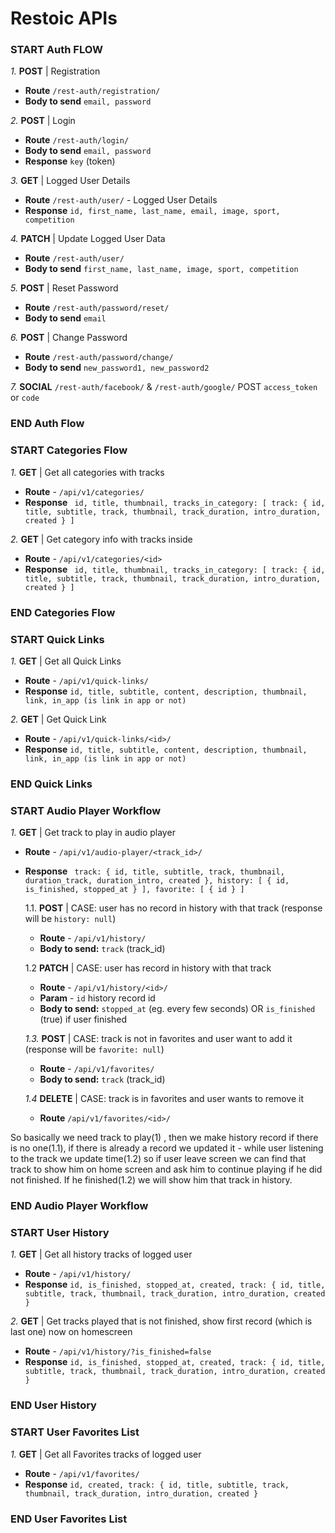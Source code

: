 # Restoic APIs

### START Auth FLOW ###

*1.* **POST** | Registration 
	
* **Route** ``/rest-auth/registration/`` 
* **Body to send**	``email, password``

*2.* **POST** | Login
	
* **Route** ``/rest-auth/login/`` 
* **Body to send** ``email, password``
* **Response** ``key`` (token)

*3.* **GET** | Logged User Details

* **Route** ``/rest-auth/user/`` - Logged User Details
* **Response** ``id, first_name, last_name, email, image, sport, competition``

*4.* **PATCH** | Update Logged User Data

* **Route** ``/rest-auth/user/``
* **Body to send** ``first_name, last_name, image, sport, competition``

*5.* **POST** | Reset Password

* **Route** ``/rest-auth/password/reset/``
* **Body to send** ``email``

*6.* **POST** | Change Password

* **Route** ``/rest-auth/password/change/``
* **Body to send** ``new_password1, new_password2``

*7.* **SOCIAL** ``/rest-auth/facebook/`` & ``/rest-auth/google/``  POST ``access_token`` or ``code``

### END Auth Flow ###

### START Categories Flow ###

*1.* **GET** | Get all categories with tracks
* **Route** - ``/api/v1/categories/``
* **Response** 
`` id, title, thumbnail, tracks_in_category: [ track: { id, title, subtitle, track, thumbnail, track_duration, intro_duration, created } ]``

*2.* **GET** | Get category info with tracks inside
* **Route** - ``/api/v1/categories/<id>``
* **Response** 
`` id, title, thumbnail, tracks_in_category: [ track: { id, title, subtitle, track, thumbnail, track_duration, intro_duration, created } ]``

### END Categories Flow ###

### START Quick Links ###

*1.* **GET** | Get all Quick Links
* **Route** - ``/api/v1/quick-links/``
* **Response** 
`` id, title, subtitle, content, description, thumbnail, link, in_app (is link in app or not) ``

*2.* **GET** | Get Quick Link
* **Route** - ``/api/v1/quick-links/<id>/``
* **Response** 
`` id, title, subtitle, content, description, thumbnail, link, in_app (is link in app or not) ``

### END Quick Links ###

### START Audio Player Workflow

*1.* **GET** | Get track to play in audio player
* **Route** - ``/api/v1/audio-player/<track_id>/``
* **Response** 
`` track: { id, title, subtitle, track, thumbnail, duration_track, duration_intro, created },
history: [ { id, is_finished, stopped_at } ], favorite: [ { id } ]``

    1.1. **POST** | CASE: user has no record in history with that track (response will be ``history: null``)
    * **Route** - ``/api/v1/history/``
    * **Body to send:** ``track`` (track_id)  
    
    1.2 **PATCH** | CASE: user has record in history with that track
    * **Route** - ``/api/v1/history/<id>/``
    * **Param** - ``id`` history record id
    * **Body to send:** ``stopped_at`` (eg. every few seconds) OR ``is_finished`` (true) if user finished
    
    *1.3.* **POST** | CASE: track is not in favorites and user want to add it (response will be ``favorite: null``)
    * **Route** - ``/api/v1/favorites/``
    * **Body to send:** ``track`` (track_id)
    
    *1.4* **DELETE** | CASE: track is in favorites and user wants to remove it
    * **Route** ``/api/v1/favorites/<id>/``   
    

So basically we need track to play(1) , then we make history record if there is no one(1.1), if there is already a record we updated it - while user listening to the track we update time(1.2) so if user leave screen we can find that track to show him on home screen and ask him to continue playing if he did not finished. If he finished(1.2) we will show him that track in history. 

### END Audio Player Workflow ###

### START User History ###

*1.* **GET** | Get all history tracks of logged user
* **Route** - ``/api/v1/history/``
* **Response** `` id, is_finished, stopped_at, created, track: { id, title, subtitle, track, thumbnail, track_duration, intro_duration, created } ``

*2.* **GET** | Get tracks played that is not finished, show first record (which is last one) now on homescreen
* **Route** - ``/api/v1/history/?is_finished=false``
* **Response** `` id, is_finished, stopped_at, created, track: { id, title, subtitle, track, thumbnail, track_duration, intro_duration, created } ``
 
### END User History ###

### START User Favorites List ###

*1.* **GET** | Get all Favorites tracks of logged user
* **Route** - ``/api/v1/favorites/``
* **Response** `` id, created, track: { id, title, subtitle, track, thumbnail, track_duration, intro_duration, created } ``

### END User Favorites List ###